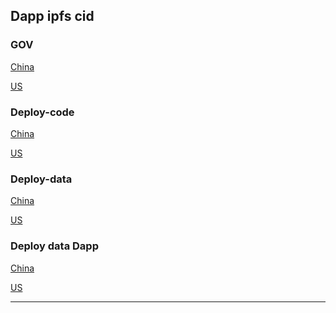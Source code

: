 ## Dapp ipfs cid

### GOV
[China](http://81.70.96.136:8080/ipfs/QmRoqgDddA9h8Eajkw7M1wi6qM7BDiYewkQc2d3iWZEpJC)

[US](http://64.227.49.206:8080/ipfs/QmRoqgDddA9h8Eajkw7M1wi6qM7BDiYewkQc2d3iWZEpJC)

### Deploy-code
[China](http://81.70.96.136:8080/ipfs/QmRyNPQuQ7Aq1pZJxVskNJMGJceZgAgUcnAeeny7zBgkZu)

[US](http://64.227.49.206:8080/ipfs/QmRyNPQuQ7Aq1pZJxVskNJMGJceZgAgUcnAeeny7zBgkZu)


### Deploy-data
[China](http://81.70.96.136:8080/ipfs/QmS37STNSewxNvuCJHTKtN169atywMgoSpgdRkkbQhQM8v)

[US](http://64.227.49.206:8080/ipfs/QmS37STNSewxNvuCJHTKtN169atywMgoSpgdRkkbQhQM8v)

<!-- ### Both deploy code and data Dapp
[China](http://81.70.96.136:8080/ipfs/Qme22wdGgbdgMhjWxxrjjyg7VvGhpHKgzazk1dASDu2kui)

[US](http://64.227.49.206:8080/ipfs/Qme22wdGgbdgMhjWxxrjjyg7VvGhpHKgzazk1dASDu2kui)

### Deploy code Dapp
[China](http://81.70.96.136:8080/ipfs/QmWZcn2UzWwbzfFKhVK1vQLDSGZzMjv7NuH3c5FzNR8Bu2)

[US](http://64.227.49.206:8080/ipfs/QmWZcn2UzWwbzfFKhVK1vQLDSGZzMjv7NuH3c5FzNR8Bu2) -->

### Deploy data Dapp
[China](http://81.70.96.136:8080/ipfs/QmPNansDP9467nrCUAC68aFJ27nHHVJMBP2K7NgDyb5Ux2)

[US](http://64.227.49.206:8080/ipfs/QmPNansDP9467nrCUAC68aFJ27nHHVJMBP2K7NgDyb5Ux2)

-------


